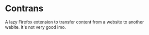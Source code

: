 # Contrans

A lazy Firefox extension to transfer content from a website to another webite. It's not very good imo.